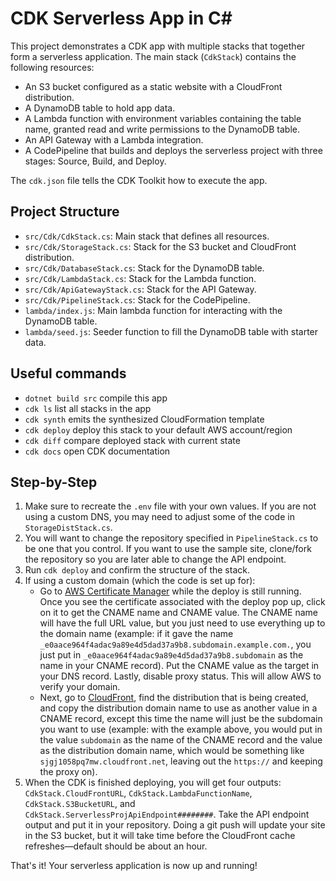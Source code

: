 # CDK Serverless App in C#

This project demonstrates a CDK app with multiple stacks that together form a serverless application. The main stack (`CdkStack`) contains the following resources:

- An S3 bucket configured as a static website with a CloudFront distribution.
- A DynamoDB table to hold app data.
- A Lambda function with environment variables containing the table name, granted read and write permissions to the DynamoDB table.
- An API Gateway with a Lambda integration.
- A CodePipeline that builds and deploys the serverless project with three stages: Source, Build, and Deploy.

The `cdk.json` file tells the CDK Toolkit how to execute the app.

## Project Structure

- `src/Cdk/CdkStack.cs`: Main stack that defines all resources.
- `src/Cdk/StorageStack.cs`: Stack for the S3 bucket and CloudFront distribution.
- `src/Cdk/DatabaseStack.cs`: Stack for the DynamoDB table.
- `src/Cdk/LambdaStack.cs`: Stack for the Lambda function.
- `src/Cdk/ApiGatewayStack.cs`: Stack for the API Gateway.
- `src/Cdk/PipelineStack.cs`: Stack for the CodePipeline.
- `lambda/index.js`: Main lambda function for interacting with the DynamoDB table.
- `lambda/seed.js`: Seeder function to fill the DynamoDB table with starter data.

## Useful commands

- `dotnet build src` compile this app
- `cdk ls` list all stacks in the app
- `cdk synth` emits the synthesized CloudFormation template
- `cdk deploy` deploy this stack to your default AWS account/region
- `cdk diff` compare deployed stack with current state
- `cdk docs` open CDK documentation

## Step-by-Step

1. Make sure to recreate the `.env` file with your own values. If you are not using a custom DNS, you may need to adjust some of the code in `StorageDistStack.cs`.
2. You will want to change the repository specified in `PipelineStack.cs` to be one that you control. If you want to use the sample site, clone/fork the repository so you are later able to change the API endpoint.
3. Run `cdk deploy` and confirm the structure of the stack.
4. If using a custom domain (which the code is set up for):
   - Go to [AWS Certificate Manager](https://aws.amazon.com/certificate-manager/) while the deploy is still running. Once you see the certificate associated with the deploy pop up, click on it to get the CNAME name and CNAME value. The CNAME name will have the full URL value, but you just need to use everything up to the domain name (example: if it gave the name `_e0aace964f4adac9a89e4d5dad37a9b8.subdomain.example.com.`, you just put in `_e0aace964f4adac9a89e4d5dad37a9b8.subdomain` as the name in your CNAME record). Put the CNAME value as the target in your DNS record. Lastly, disable proxy status. This will allow AWS to verify your domain.
   - Next, go to [CloudFront](https://aws.amazon.com/cloudfront/), find the distribution that is being created, and copy the distribution domain name to use as another value in a CNAME record, except this time the name will just be the subdomain you want to use (example: with the example above, you would put in the value `subdomain` as the name of the CNAME record and the value as the distribution domain name, which would be something like `sjgj1058pq7mw.cloudfront.net`, leaving out the `https://` and keeping the proxy on).
5. When the CDK is finished deploying, you will get four outputs: `CdkStack.CloudFrontURL`, `CdkStack.LambdaFunctionName`, `CdkStack.S3BucketURL`, and `CdkStack.ServerlessProjApiEndpoint########`. Take the API endpoint output and put it in your repository. Doing a git push will update your site in the S3 bucket, but it will take time before the CloudFront cache refreshes—default should be about an hour.

That's it! Your serverless application is now up and running!

